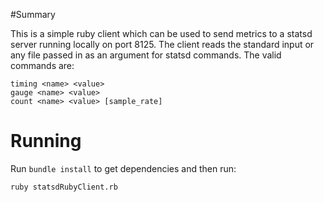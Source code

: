 #Summary

This is a simple ruby client which can be used to send metrics to a statsd server running locally on port 8125.
The client reads the standard input or any file passed in as an argument for statsd commands. The
valid commands are:

```
timing <name> <value>
gauge <name> <value>
count <name> <value> [sample_rate]
```

# Running

Run `bundle install` to get dependencies and then run:

```
ruby statsdRubyClient.rb
```

